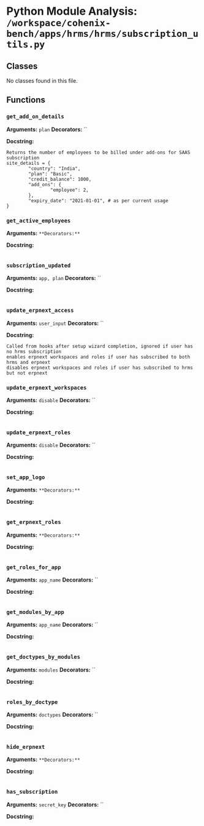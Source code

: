 # Python Module Analysis: `/workspace/cohenix-bench/apps/hrms/hrms/subscription_utils.py`

## Classes

No classes found in this file.


## Functions

### `get_add_on_details`
**Arguments:** `plan`
**Decorators:** ``

**Docstring:**
```
Returns the number of employees to be billed under add-ons for SAAS subscription
site_details = {
        "country": "India",
        "plan": "Basic",
        "credit_balance": 1000,
        "add_ons": {
                "employee": 2,
        },
        "expiry_date": "2021-01-01", # as per current usage
}
```
### `get_active_employees`
**Arguments:** ``
**Decorators:** ``

**Docstring:**
```

```
### `subscription_updated`
**Arguments:** `app, plan`
**Decorators:** ``

**Docstring:**
```

```
### `update_erpnext_access`
**Arguments:** `user_input`
**Decorators:** ``

**Docstring:**
```
Called from hooks after setup wizard completion, ignored if user has no hrms subscription
enables erpnext workspaces and roles if user has subscribed to both hrms and erpnext
disables erpnext workspaces and roles if user has subscribed to hrms but not erpnext
```
### `update_erpnext_workspaces`
**Arguments:** `disable`
**Decorators:** ``

**Docstring:**
```

```
### `update_erpnext_roles`
**Arguments:** `disable`
**Decorators:** ``

**Docstring:**
```

```
### `set_app_logo`
**Arguments:** ``
**Decorators:** ``

**Docstring:**
```

```
### `get_erpnext_roles`
**Arguments:** ``
**Decorators:** ``

**Docstring:**
```

```
### `get_roles_for_app`
**Arguments:** `app_name`
**Decorators:** ``

**Docstring:**
```

```
### `get_modules_by_app`
**Arguments:** `app_name`
**Decorators:** ``

**Docstring:**
```

```
### `get_doctypes_by_modules`
**Arguments:** `modules`
**Decorators:** ``

**Docstring:**
```

```
### `roles_by_doctype`
**Arguments:** `doctypes`
**Decorators:** ``

**Docstring:**
```

```
### `hide_erpnext`
**Arguments:** ``
**Decorators:** ``

**Docstring:**
```

```
### `has_subscription`
**Arguments:** `secret_key`
**Decorators:** ``

**Docstring:**
```

```

